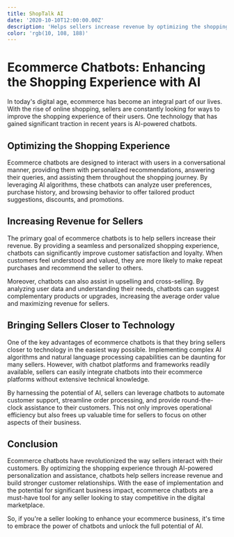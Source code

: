 ```yaml
---
title: ShopTalk AI
date: '2020-10-10T12:00:00.00Z'
description: 'Helps sellers increase revenue by optimizing the shopping experience of users. Exploiting the potential of AI, bringing sellers closer to technology in the easiest way'
color: 'rgb(10, 108, 188)'
---
```



# Ecommerce Chatbots: Enhancing the Shopping Experience with AI

In today's digital age, ecommerce has become an integral part of our lives. With the rise of online shopping, sellers are constantly looking for ways to improve the shopping experience of their users. One technology that has gained significant traction in recent years is AI-powered chatbots.

## Optimizing the Shopping Experience

Ecommerce chatbots are designed to interact with users in a conversational manner, providing them with personalized recommendations, answering their queries, and assisting them throughout the shopping journey. By leveraging AI algorithms, these chatbots can analyze user preferences, purchase history, and browsing behavior to offer tailored product suggestions, discounts, and promotions.

## Increasing Revenue for Sellers

The primary goal of ecommerce chatbots is to help sellers increase their revenue. By providing a seamless and personalized shopping experience, chatbots can significantly improve customer satisfaction and loyalty. When customers feel understood and valued, they are more likely to make repeat purchases and recommend the seller to others.

Moreover, chatbots can also assist in upselling and cross-selling. By analyzing user data and understanding their needs, chatbots can suggest complementary products or upgrades, increasing the average order value and maximizing revenue for sellers.

## Bringing Sellers Closer to Technology

One of the key advantages of ecommerce chatbots is that they bring sellers closer to technology in the easiest way possible. Implementing complex AI algorithms and natural language processing capabilities can be daunting for many sellers. However, with chatbot platforms and frameworks readily available, sellers can easily integrate chatbots into their ecommerce platforms without extensive technical knowledge.

By harnessing the potential of AI, sellers can leverage chatbots to automate customer support, streamline order processing, and provide round-the-clock assistance to their customers. This not only improves operational efficiency but also frees up valuable time for sellers to focus on other aspects of their business.

## Conclusion

Ecommerce chatbots have revolutionized the way sellers interact with their customers. By optimizing the shopping experience through AI-powered personalization and assistance, chatbots help sellers increase revenue and build stronger customer relationships. With the ease of implementation and the potential for significant business impact, ecommerce chatbots are a must-have tool for any seller looking to stay competitive in the digital marketplace.

So, if you're a seller looking to enhance your ecommerce business, it's time to embrace the power of chatbots and unlock the full potential of AI.
